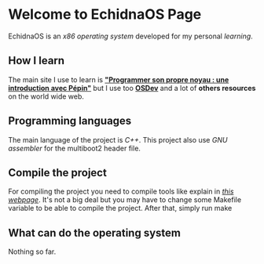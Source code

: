 # Welcome to EchidnaOS Page

EchidnaOS is an *x86 operating system* developed for my personal *learning*.

## How I learn

The main site I use to learn is **["Programmer son propre noyau : une introduction avec Pépin"](http://a.michelizza.free.fr/pmwiki.php?n=TutoOS.TutoOS)** but I use too **[OSDev](https://wiki.osdev.org/Expanded_Main_Page)** and a lot of **others resources** on the world wide web.

## Programming languages

The main language of the project is *C++*. This project also use *GNU assembler* for the multiboot2 header file.

## Compile the project

For compiling the project you need to compile tools like explain in *[this webpage](https://wiki.osdev.org/GCC_Cross-Compiler)*.
It's not a big deal but you may have to change some Makefile variable to be able to compile the project.
After that, simply run
    make
    
## What can do the operating system

Nothing so far.
